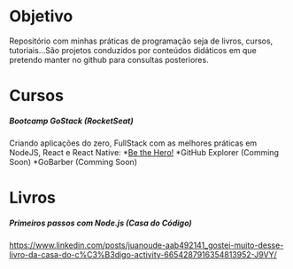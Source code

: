 # Objetivo
Repositório com minhas práticas de programação seja de livros, cursos, tutoriais...São projetos conduzidos por conteúdos didáticos em que pretendo manter no github para consultas posteriores.

# Cursos
##### Bootcamp GoStack (RocketSeat)
Criando aplicações do zero, FullStack com as melhores práticas em NodeJS, React e React Native:
  *[Be the Hero!](https://www.linkedin.com/posts/juanoude-aab492141_aprendi-muito-na-omniweek-11-como-resultado-activity-6652732585883516928-c8Zm)
  *GitHub Explorer (Comming Soon)
  *GoBarber (Comming Soon)
  
# Livros
##### Primeiros passos com Node.js (Casa do Código)
https://www.linkedin.com/posts/juanoude-aab492141_gostei-muito-desse-livro-da-casa-do-c%C3%B3digo-activity-6654287916354813952-J9VY/
